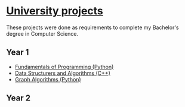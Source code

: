# [University projects](https://github.com/biancapitic/University)

These projects were done as requirements to complete my Bachelor's degree in Computer Science.

## Year 1
- [Fundamentals of Programming (Python)](https://github.com/biancapitic/University/tree/main/Fundamentals%20of%20Programming)
- [Data Structurers and Algorithms (C++)](https://github.com/biancapitic/University/tree/main/Data%20Structurers%20and%20Algorithms)
- [Graph Algorithms (Python)](https://github.com/biancapitic/University/tree/main/Graph%20Algorithms)

## Year 2
